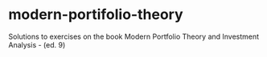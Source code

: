 # modern-portifolio-theory
Solutions to exercises on the book Modern Portfolio Theory and Investment Analysis - (ed. 9)

